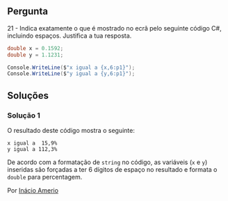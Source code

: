 ## Pergunta

21 - Indica exatamente o que é mostrado no ecrã pelo seguinte código C#,
incluindo espaços. Justifica a tua resposta.

```csharp
double x = 0.1592;
double y = 1.1231;

Console.WriteLine($"x igual a {x,6:p1}");
Console.WriteLine($"y igual a {y,6:p1}");
```

## Soluções

### Solução 1

O resultado deste código mostra o seguinte:

```
x igual a  15,9%
y igual a 112,3%
```

De acordo com a formatação de `string` no código, as variáveis
(`x` e `y`) inseridas são forçadas a ter 6 dígitos de espaço no resultado e
formata o `double` para percentagem.

Por [Inácio Amerio](https://github.com/fpthefluffypawed)
